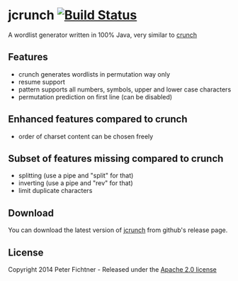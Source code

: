# jcrunch [![Build Status](https://travis-ci.org/pfichtner/jcrunch.svg?branch=master)](https://travis-ci.org/pfichtner/jcrunch)

A wordlist generator written in 100% Java, very similar to [crunch](http://crunch-wordlist.sourceforge.net) 

## Features
* crunch generates wordlists in permutation way only
* resume support
* pattern supports all numbers, symbols, upper and lower case characters 
* permutation prediction on first line (can be disabled)

## Enhanced features compared to crunch
* order of charset content can be chosen freely

## Subset of features missing compared to crunch
* splitting (use a pipe and "split" for that)
* inverting (use a pipe and "rev" for that)
* limit duplicate characters

## Download
You can download the latest version of [jcrunch](https://github.com/pfichtner/jcrunch/releases/latest) from github's release page. 

## License

Copyright 2014 Peter Fichtner - Released under the [Apache 2.0 license](http://www.apache.org/licenses/LICENSE-2.0.html)
